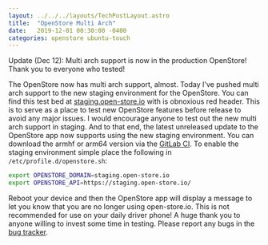 ```yaml
---
layout: ../../../layouts/TechPostLayout.astro
title:  "OpenStore Multi Arch"
date:   2019-12-01 00:30:00 -0400
categories: openstore ubuntu-touch
---
```


Update (Dec 12): Multi arch support is now in the production OpenStore!
Thank you to everyone who tested!

The OpenStore now has multi arch support, almost. Today I've pushed multi arch
support to the new staging environment for the OpenStore. You can find this
test bed at [staging.open-store.io](https://staging.open-store.io/) with is
obnoxious red header. This is to serve as a place to test new OpenStore features
before release to avoid any major issues. I would encourage anyone to test
out the new multi arch support in staging. And to that end, the latest unreleased
update to the OpenStore app now supports using the new staging environment. You
can download the armhf or arm64 version via the [GitLab CI](https://gitlab.com/theopenstore/openstore-app/pipelines/99736164).
To enable the staging environment simple place the following in `/etc/profile.d/openstore.sh`:

```bash
export OPENSTORE_DOMAIN=staging.open-store.io
export OPENSTORE_API=https://staging.open-store.io/
```

Reboot your device and then the OpenStore app will display a message to let you
know that you are no longer using open-store.io. This is not recommended for
use on your daily driver phone! A huge thank you to anyone willing to invest
some time in testing. Please report any bugs in the [bug tracker](https://gitlab.com/theopenstore/openstore-meta/issues).
